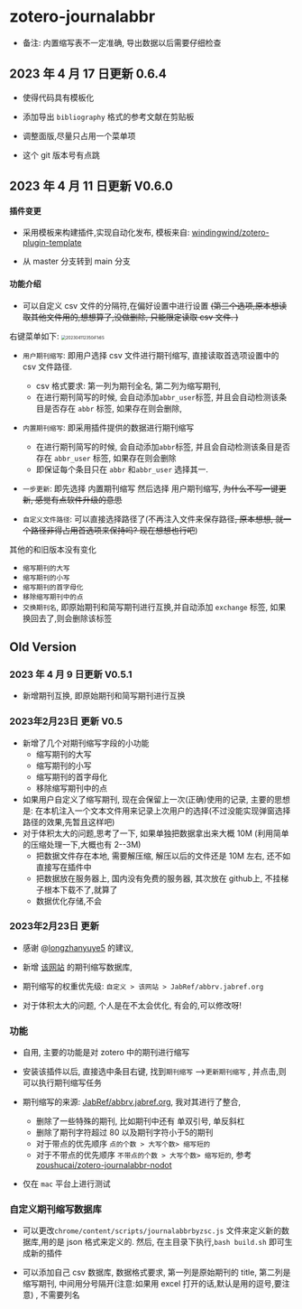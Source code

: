 # zotero-journalabbr

- 备注:  内置缩写表不一定准确, 导出数据以后需要仔细检查

## 2023 年 4 月 17 日更新 0.6.4

- 使得代码具有模板化

- 添加导出 `bibliography` 格式的参考文献在剪贴板

- 调整面版,尽量只占用一个菜单项

- 这个 git 版本号有点跳

## 2023 年 4 月 11 日更新 V0.6.0

#### 插件变更
- 采用模板来构建插件,实现自动化发布, 模板来自: [windingwind/zotero-plugin-template](https://github.com/windingwind/zotero-plugin-template)

- 从 master 分支转到 main 分支


#### 功能介绍
- 可以自定义 csv 文件的分隔符,在偏好设置中进行设置 ~~(第三个选项,原本想读取其他文件用的,想想算了,没做删除,  只能限定读取 csv 文件. )~~

右键菜单如下: 
<img src="https://cdn.jsdelivr.net/gh/zoushucai/img_bed@master/uPic/202304112350iF1i6S.png" alt="202304112350iF1i6S" style="zoom: 50%;" />

- `用户期刊缩写`:  即用户选择 csv 文件进行期刊缩写, 直接读取首选项设置中的 csv 文件路径.  
  - csv 格式要求: 第一列为期刊全名, 第二列为缩写期刊, 
  - 在进行期刊简写的时候, 会自动添加`abbr_user`标签, 并且会自动检测该条目是否存在 `abbr` 标签, 如果存在则会删除, 
- `内置期刊缩写`: 即采用插件提供的数据进行期刊缩写
  - 在进行期刊简写的时候, 会自动添加`abbr`标签,  并且会自动检测该条目是否存在 `abbr_user` 标签, 如果存在则会删除
  - 即保证每个条目只在 `abbr` 和`abbr_user` 选择其一.
- `一步更新`: 即先选择 内置期刊缩写 然后选择 用户期刊缩写, ~~为什么不写一键更新, 感觉有点软件升级的意思~~

- `自定义文件路径`:  可以直接选择路径了(不再注入文件来保存路径~~, 原本想想, 就一个路径非得占用首选项来保持吗? 现在想想也行吧~~)

其他的和旧版本没有变化
- `缩写期刊的大写`
- `缩写期刊的小写`
- `缩写期刊的首字母化`
- `移除缩写期刊中的点`
- `交换期刊名`, 即原始期刊和简写期刊进行互换,并自动添加 `exchange` 标签, 如果换回去了,则会删除该标签


## Old Version


### 2023 年 4 月 9 日更新 V0.5.1

- 新增期刊互换, 即原始期刊和简写期刊进行互换

### 2023年2月23日 更新 V0.5

- 新增了几个对期刊缩写字段的小功能
  - 缩写期刊的大写
  - 缩写期刊的小写
  - 缩写期刊的首字母化
  - 移除缩写期刊中的点
- 如果用户自定义了缩写期刊, 现在会保留上一次(正确)使用的记录, 主要的思想是: 在本机注入一个文本文件用来记录上次用户的选择(不过没能实现弹窗选择路径的效果,先暂且这样吧)
- 对于体积太大的问题,思考了一下, 如果单独把数据拿出来大概 10M (利用简单的压缩处理一下,大概也有 2--3M)
  - 把数据文件存在本地, 需要解压缩, 解压以后的文件还是 10M 左右, 还不如直接写在插件中
  - 把数据放在服务器上, 国内没有免费的服务器, 其次放在 github上, 不挂梯子根本下载不了,就算了
  - 数据优化存储,不会

### 2023年2月23日 更新

- 感谢 @[longzhanyuye5](https://github.com/longzhanyuye5) 的建议, 
- 新增 [该网站](https://woodward.library.ubc.ca/woodward/research-help/journal-abbreviations/)  的期刊缩写数据库,  
- 期刊缩写的权重优先级:  `自定义 > 该网站 > JabRef/abbrv.jabref.org`

- 对于体积太大的问题, 个人是在不太会优化, 有会的,可以修改呀!

### 功能

- 自用, 主要的功能是对 zotero 中的期刊进行缩写
- 安装该插件以后, 直接选中条目右键, 找到`期刊缩写` -->`更新期刊缩写`  , 并点击,则可以执行期刊缩写任务
- 期刊缩写的来源: [JabRef/abbrv.jabref.org](https://github.com/JabRef/abbrv.jabref.org), 我对其进行了整合,
  - 删除了一些特殊的期刊, 比如期刊中还有 单双引号,  单反斜杠
  - 删除了期刊字符超过 80 以及期刊字符小于5的期刊
  - 对于带点的优先顺序 `点的个数 > 大写个数> 缩写短的`
  - 对于不带点的优先顺序 `不带点的个数 > 大写个数> 缩写短的`,  参考[zoushucai/zotero-journalabbr-nodot](https://github.com/zoushucai/zotero-journalabbr-nodot)

- 仅在 `mac` 平台上进行测试


### 自定义期刊缩写数据库

- 可以更改`chrome/content/scripts/journalabbrbyzsc.js` 文件来定义新的数据库,用的是 json 格式来定义的. 然后, 在主目录下执行,`bash build.sh` 即可生成新的插件

- 可以添加自己 csv 数据库, 数据格式要求, 第一列是原始期刊的 title, 第二列是缩写期刊, 中间用分号隔开(注意:如果用 excel 打开的话,默认是用的逗号,要注意) , 不需要列名